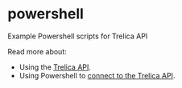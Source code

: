 # powershell
Example Powershell scripts for Trelica API

Read more about:
* Using the [Trelica API](https://docs.trelica.com/api).
* Using Powershell to [connect to the Trelica API](https://docs.trelica.com/api/api/powershell).
